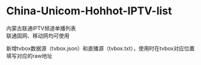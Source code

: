 # China-Unicom-Hohhot-IPTV-list
内蒙古联通IPTV频道单播列表  
联通固网、移动网均可使用

新增tvbox数据源（tvbox.json）和直播源（tvbox.txt），使用时在tvbox对应位置填写对应的raw地址
